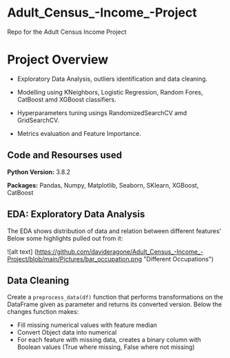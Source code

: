 # Adult_Census_-Income_-Project
Repo for the Adult Census Income Project 
# Project Overview

* Exploratory Data Analysis, outliers identification and data cleaning.

* Modelling using KNeighbors, Logistic Regression, Random Fores, CatBoost amd XGBoost classifiers.

* Hyperparameters tuning usings RandomizedSearchCV amd  GridSearchCV.

* Metrics evaluation and Feature Importance.

## Code and Resourses used

**Python Version:** 3.8.2

**Packages:** Pandas, Numpy, Matplotlib, Seaborn, SKlearn, XGBoost, CatBoost

## EDA: Exploratory Data Analysis

The EDA shows distribution of data and relation between different features' Below some highlights pulled out from it:

![alt text] (https://github.com/davideragone/Adult_Census_-Income_-Project/blob/main/Pictures/bar_occupation.png "Different Occupations")






## Data Cleaning

Create a `preprocess_data(df)` function that performs transformations on the DataFrame given as parameter and returns its converted version. Below the changes function makes:

* Fill missing numerical values with feature median
* Convert Object data into numerical
* For each feature with missing data, creates a binary column with Boolean values (True where missing, False where not missing)
